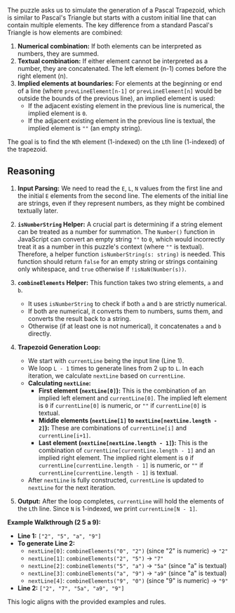 The puzzle asks us to simulate the generation of a Pascal Trapezoid, which is similar to Pascal's Triangle but starts with a custom initial line that can contain multiple elements. The key difference from a standard Pascal's Triangle is how elements are combined:
1.  **Numerical combination:** If both elements can be interpreted as numbers, they are summed.
2.  **Textual combination:** If either element cannot be interpreted as a number, they are concatenated. The left element (n-1) comes before the right element (n).
3.  **Implied elements at boundaries:** For elements at the beginning or end of a line (where `prevLineElement[n-1]` or `prevLineElement[n]` would be outside the bounds of the previous line), an implied element is used:
    *   If the adjacent existing element in the previous line is numerical, the implied element is `0`.
    *   If the adjacent existing element in the previous line is textual, the implied element is `""` (an empty string).

The goal is to find the `N`th element (1-indexed) on the `L`th line (1-indexed) of the trapezoid.

## Reasoning

1.  **Input Parsing:** We need to read the `E`, `L`, `N` values from the first line and the initial `E` elements from the second line. The elements of the initial line are strings, even if they represent numbers, as they might be combined textually later.

2.  **`isNumberString` Helper:** A crucial part is determining if a string element can be treated as a number for summation. The `Number()` function in JavaScript can convert an empty string `""` to `0`, which would incorrectly treat it as a number in this puzzle's context (where `""` is textual). Therefore, a helper function `isNumberString(s: string)` is needed. This function should return `false` for an empty string or strings containing only whitespace, and `true` otherwise if `!isNaN(Number(s))`.

3.  **`combineElements` Helper:** This function takes two string elements, `a` and `b`.
    *   It uses `isNumberString` to check if both `a` and `b` are strictly numerical.
    *   If both are numerical, it converts them to numbers, sums them, and converts the result back to a string.
    *   Otherwise (if at least one is not numerical), it concatenates `a` and `b` directly.

4.  **Trapezoid Generation Loop:**
    *   We start with `currentLine` being the input line (Line 1).
    *   We loop `L - 1` times to generate lines from 2 up to `L`. In each iteration, we calculate `nextLine` based on `currentLine`.
    *   **Calculating `nextLine`:**
        *   **First element (`nextLine[0]`):** This is the combination of an implied left element and `currentLine[0]`. The implied left element is `0` if `currentLine[0]` is numeric, or `""` if `currentLine[0]` is textual.
        *   **Middle elements (`nextLine[1]` to `nextLine[nextLine.length - 2]`):** These are combinations of `currentLine[i]` and `currentLine[i+1]`.
        *   **Last element (`nextLine[nextLine.length - 1]`):** This is the combination of `currentLine[currentLine.length - 1]` and an implied right element. The implied right element is `0` if `currentLine[currentLine.length - 1]` is numeric, or `""` if `currentLine[currentLine.length - 1]` is textual.
    *   After `nextLine` is fully constructed, `currentLine` is updated to `nextLine` for the next iteration.

5.  **Output:** After the loop completes, `currentLine` will hold the elements of the `L`th line. Since `N` is 1-indexed, we print `currentLine[N - 1]`.

**Example Walkthrough (2 5 a 9):**
*   **Line 1:** `["2", "5", "a", "9"]`
*   **To generate Line 2:**
    *   `nextLine[0]`: `combineElements("0", "2")` (since "2" is numeric) -> `"2"`
    *   `nextLine[1]`: `combineElements("2", "5")` -> `"7"`
    *   `nextLine[2]`: `combineElements("5", "a")` -> `"5a"` (since "a" is textual)
    *   `nextLine[3]`: `combineElements("a", "9")` -> `"a9"` (since "a" is textual)
    *   `nextLine[4]`: `combineElements("9", "0")` (since "9" is numeric) -> `"9"`
*   **Line 2:** `["2", "7", "5a", "a9", "9"]`

This logic aligns with the provided examples and rules.